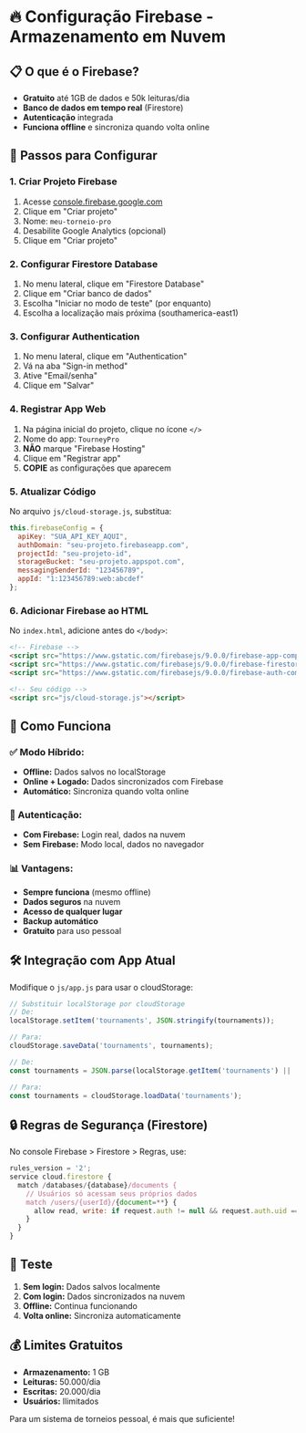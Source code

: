 # 🔥 Configuração Firebase - Armazenamento em Nuvem

## 📋 O que é o Firebase?
- **Gratuito** até 1GB de dados e 50k leituras/dia
- **Banco de dados em tempo real** (Firestore)
- **Autenticação** integrada
- **Funciona offline** e sincroniza quando volta online

## 🚀 Passos para Configurar

### 1. Criar Projeto Firebase
1. Acesse [console.firebase.google.com](https://console.firebase.google.com)
2. Clique em "Criar projeto"
3. Nome: `meu-torneio-pro`
4. Desabilite Google Analytics (opcional)
5. Clique em "Criar projeto"

### 2. Configurar Firestore Database
1. No menu lateral, clique em "Firestore Database"
2. Clique em "Criar banco de dados"
3. Escolha "Iniciar no modo de teste" (por enquanto)
4. Escolha a localização mais próxima (southamerica-east1)

### 3. Configurar Authentication
1. No menu lateral, clique em "Authentication"
2. Vá na aba "Sign-in method"
3. Ative "Email/senha"
4. Clique em "Salvar"

### 4. Registrar App Web
1. Na página inicial do projeto, clique no ícone `</>`
2. Nome do app: `TourneyPro`
3. **NÃO** marque "Firebase Hosting"
4. Clique em "Registrar app"
5. **COPIE** as configurações que aparecem

### 5. Atualizar Código
No arquivo `js/cloud-storage.js`, substitua:

```javascript
this.firebaseConfig = {
  apiKey: "SUA_API_KEY_AQUI",
  authDomain: "seu-projeto.firebaseapp.com",
  projectId: "seu-projeto-id",
  storageBucket: "seu-projeto.appspot.com",
  messagingSenderId: "123456789",
  appId: "1:123456789:web:abcdef"
};
```

### 6. Adicionar Firebase ao HTML
No `index.html`, adicione antes do `</body>`:

```html
<!-- Firebase -->
<script src="https://www.gstatic.com/firebasejs/9.0.0/firebase-app-compat.js"></script>
<script src="https://www.gstatic.com/firebasejs/9.0.0/firebase-firestore-compat.js"></script>
<script src="https://www.gstatic.com/firebasejs/9.0.0/firebase-auth-compat.js"></script>

<!-- Seu código -->
<script src="js/cloud-storage.js"></script>
```

## 🔧 Como Funciona

### ✅ Modo Híbrido:
- **Offline:** Dados salvos no localStorage
- **Online + Logado:** Dados sincronizados com Firebase
- **Automático:** Sincroniza quando volta online

### 🔐 Autenticação:
- **Com Firebase:** Login real, dados na nuvem
- **Sem Firebase:** Modo local, dados no navegador

### 📊 Vantagens:
- **Sempre funciona** (mesmo offline)
- **Dados seguros** na nuvem
- **Acesso de qualquer lugar**
- **Backup automático**
- **Gratuito** para uso pessoal

## 🛠️ Integração com App Atual

Modifique o `js/app.js` para usar o cloudStorage:

```javascript
// Substituir localStorage por cloudStorage
// De:
localStorage.setItem('tournaments', JSON.stringify(tournaments));

// Para:
cloudStorage.saveData('tournaments', tournaments);

// De:
const tournaments = JSON.parse(localStorage.getItem('tournaments') || '[]');

// Para:
const tournaments = cloudStorage.loadData('tournaments');
```

## 🔒 Regras de Segurança (Firestore)

No console Firebase > Firestore > Regras, use:

```javascript
rules_version = '2';
service cloud.firestore {
  match /databases/{database}/documents {
    // Usuários só acessam seus próprios dados
    match /users/{userId}/{document=**} {
      allow read, write: if request.auth != null && request.auth.uid == userId;
    }
  }
}
```

## 📱 Teste

1. **Sem login:** Dados salvos localmente
2. **Com login:** Dados sincronizados na nuvem
3. **Offline:** Continua funcionando
4. **Volta online:** Sincroniza automaticamente

## 💰 Limites Gratuitos

- **Armazenamento:** 1 GB
- **Leituras:** 50.000/dia
- **Escritas:** 20.000/dia
- **Usuários:** Ilimitados

Para um sistema de torneios pessoal, é mais que suficiente!